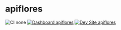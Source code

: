 # apiflores

![CI none](https://img.shields.io/badge/ci-none-orange.svg)
[![Dashboard apiflores](https://img.shields.io/badge/dashboard-apiflores-yellow.svg)](https://dashboard.pantheon.io/sites/c5037510-861f-41c1-a5de-211060a5bfe1#dev/code)
[![Dev Site apiflores](https://img.shields.io/badge/site-apiflores-blue.svg)](http://dev-apiflores.pantheonsite.io/)
